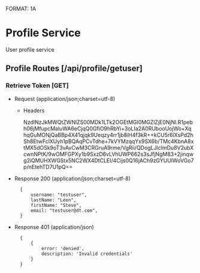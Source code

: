 FORMAT: 1A

# Profile Service
User profile service

## Profile Routes [/api/profile/getuser]
### Retrieve Token [GET]
+ Request (application/json;charset=utf-8)

    + Headers

        NzdlNzJkMWQtZWNlZS00MDk1LTk2OGEtMGI0MGZlZjE0NjNl.R1pebh06jMfupcMaluWA6eCjqQ0GfiO9hRbYi+3oLIa2A0RUbooUojWo+XqhqGuMONjQaBBp4X41qjqk9Ueqzy4rr1jb8iH4f3kR++kCU5r6lXsPd2hSh8EtwFclXUyh1pBQAqPCvTdhe+7kVYMzqqYx9SX6b/TMc4KbnA8xtMX5dOSk9oT3vAvCwM3CRGruA9rme/VgRii/QDogLJlcImDu8V2ubXcwnNPtK/9wOMFGPXy1b9SxzD6vLVhUWP662s3sJfjNgM83+2jinqwg2iQMUHXWGStx5NC2WX4DtCLEI/4Cijs0Q16jACh9zGYUUIWoVGo7p/nEtehTD7U1pQ==

+ Response 200 (application/json;charset=utf-8)

        {
            username: "testuser",
            lastName: "Leon",
            firstName: "Steve",
            email: "testuser@dt.com",
        }


+ Response 401 (application/json)

        {
            {
                error: 'denied',
                description: 'Invalid credentials'
            }
        }
